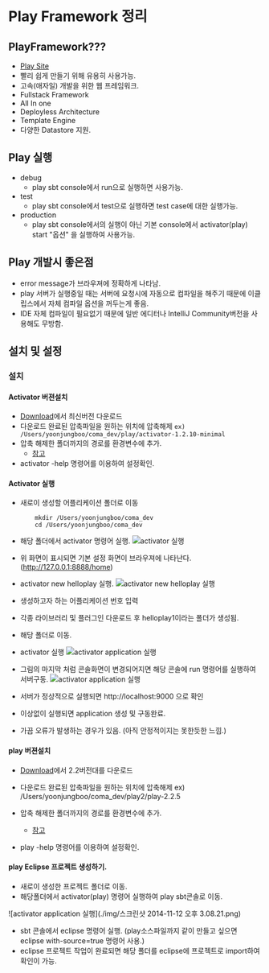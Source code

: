 # Play Framework 정리

## PlayFramework???
* [Play Site](https://www.playframework.com/)
* 빨리 쉽게 만들기 위해 유용히 사용가능.
* 고속(애자일) 개발을 위한 웹 프레임워크.
* Fullstack Framework
* All In one
* Deployless Architecture
* Template Engine
* 다양한 Datastore 지원.

## Play 실행
* debug
	* play sbt console에서 run으로 실행하면 사용가능.
* test
	* play sbt console에서 test으로 실행하면 test case에 대한 실행가능.
* production
	* play sbt console에서의 실행이 아닌 기본 console에서 activator(play) start "옵션" 을 실행하여 사용가능.

## Play 개발시 좋은점
* error message가 브라우져에 정확하게 나타남.
* play 서버가 실행중일 때는 서버에 요청시에 자동으로 컴파일을 해주기 때문에 이클립스에서 자체 컴파일 옵션을 꺼두는게 좋음.
* IDE 자체 컴파일이 필요없기 때문에 일반 에디터나 IntelliJ Community버전을 사용해도 무방함.


## 설치 및 설정
### 설치
#### Activator 버젼설치

* [Download](https://www.playframework.com/download)에서 최신버전 다운로드
* 다운로드 완료된 압축파일을 원하는 위치에 압축해제 
``` ex) /Users/yoonjungboo/coma_dev/play/activator-1.2.10-minimal ```
* 압축 해제한 폴더까지의 경로를 환경변수에 추가.
	* [참고](https://www.playframework.com/documentation/2.3.x/Installing)
* activator -help 명령어를 이용하여 설정확인.

#### Activator 실행
* 새로이 생성할 어플리케이션 폴더로 이동 
	```
    	mkdir /Users/yoonjungboo/coma_dev
		cd /Users/yoonjungboo/coma_dev
    ```
* 해당 폴더에서 activator 명령어 실행.
![activator 실행](./img/activator_run.png)
* 위 화면이 표시되면 기본 설정 화면이 브라우져에 나타난다. (http://127.0.0.1:8888/home)
* activator new helloplay 실행.
![activator new helloplay 실행](./img/helloplay_new.png)

* 생성하고자 하는 어플리케이션 번호 입력
* 각종 라이브러리 및 플러그인 다운로드 후 helloplay1이라는 폴더가 생성됨.
* 해당 폴더로 이동.
* activator 실행
![activator application 실행](./img/activator_application.png)
* 그림의 마지막 처럼 콘솔화면이 변경되어지면 해당 콘솔에 run 명령어를 실행하여 서버구동.
![activator application 실행](./img/activator_application_run.png)
* 서버가 정상적으로 실행되면 http://localhost:9000 으로 확인
* 이상없이 실행되면 application 생성 및 구동완료.
* 가끔 오류가 발생하는 경우가 있음. (아직 안정적이지는 못한듯한 느낌.)


#### play 버젼설치

* [Download](https://www.playframework.com/download#older-versions)에서 2.2버전대를 다운로드
* 다운로드 완료된 압축파일을 원하는 위치에 압축해제 ex) /Users/yoonjungboo/coma_dev/play2/play-2.2.5
* 압축 해제한 폴더까지의 경로를 환경변수에 추가.
	* [참고](https://www.playframework.com/documentation/2.3.x/Installing)

* play -help 명령어를 이용하여 설정확인.


#### play Eclipse 프로젝트 생성하기.

* 새로이 생성한 프로젝트 폴더로 이동.
* 해당폴더에서 activator(play) 명령어 실행하여 play sbt콘솔로 이동.

![activator application 실행](./img/스크린샷 2014-11-12 오후 3.08.21.png)

* sbt 콘솔에서 eclipse 명령어 실행. (play소스파일까지 같이 만들고 싶으면 eclipse with-source=true
 명령어 사용.)
* eclipse 프로젝트 작업이 완료되면 해당 폴더를 eclipse에 프로젝트로 import하여 확인이 가능.